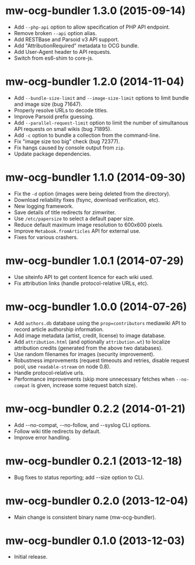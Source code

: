 # mw-ocg-bundler 1.3.0 (2015-09-14)
* Add `--php-api` option to allow specification of PHP API endpoint.
* Remove broken `--api` option alias.
* Add RESTBase and Parsoid v3 API support.
* Add "AttributionRequired" metadata to OCG bundle.
* Add User-Agent header to API requests.
* Switch from es6-shim to core-js.

# mw-ocg-bundler 1.2.0 (2014-11-04)
* Add `--bundle-size-limit` and `--image-size-limit` options to limit
  bundle and image size (bug 71647).
* Properly resolve URLs to decode titles.
* Improve Parsoid prefix guessing.
* Add `--parallel-request-limit` option to limit the number of
  simultanous API requests on small wikis (bug 71895).
* Add `-c` option to bundle a collection from the command-line.
* Fix "image size too big" check (bug 72377).
* Fix hangs caused by console output from `zip`.
* Update package dependencies.

# mw-ocg-bundler 1.1.0 (2014-09-30)
* Fix the `-d` option (images were being deleted from the directory).
* Download reliability fixes (fsync, download verification, etc).
* New logging framework.
* Save details of title redirects for zimwriter.
* Use `/etc/papersize` to select a default paper size.
* Reduce default maximum image resolution to 600x600 pixels.
* Improve `Metabook.fromArticles` API for external use.
* Fixes for various crashers.

# mw-ocg-bundler 1.0.1 (2014-07-29)
* Use siteinfo API to get content licence for each wiki used.
* Fix attribution links (handle protocol-relative URLs, etc).

# mw-ocg-bundler 1.0.0 (2014-07-26)
* Add `authors.db` database using the `prop=contributors` mediawiki
  API to record article authorship information.
* Add image metadata (artist, credit, license) to image database.
* Add `attribution.html` (and optionally `attribution.wt`) to localize
  attribution credits (generated from the above two databases).
* Use random filenames for images (security improvement).
* Robustness improvements (request timeouts and retries, disable
  request pool, use `readable-stream` on node 0.8).
* Handle protocol-relative urls.
* Performance improvements (skip more unnecessary fetches when
  `--no-compat` is given, increase some request batch size).

# mw-ocg-bundler 0.2.2 (2014-01-21)
* Add --no-compat, --no-follow, and --syslog CLI options.
* Follow wiki title redirects by default.
* Improve error handling.

# mw-ocg-bundler 0.2.1 (2013-12-18)
* Bug fixes to status reporting; add --size option to CLI.

# mw-ocg-bundler 0.2.0 (2013-12-04)
* Main change is consistent binary name (mw-ocg-bundler).

# mw-ocg-bundler 0.1.0 (2013-12-03)
* Initial release.
